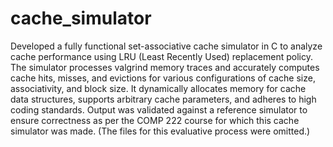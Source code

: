 # cache_simulator

Developed a fully functional set-associative cache simulator in C to analyze cache performance using LRU (Least Recently Used) replacement policy. The simulator processes valgrind memory traces and accurately computes cache hits, misses, and evictions for various configurations of cache size, associativity, and block size. It dynamically allocates memory for cache data structures, supports arbitrary cache parameters, and adheres to high coding standards. Output was validated against a reference simulator to ensure correctness as per the COMP 222 course for which this cache simulator was made. (The files for this evaluative process were omitted.)
